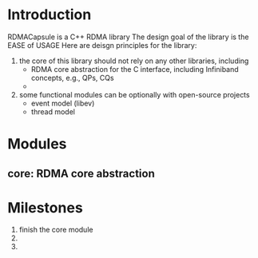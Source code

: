 # Introduction
RDMACapsule is a C++ RDMA library
The design goal of the library is the EASE of USAGE
Here are deisgn principles for the library:
1. the core of this library should not rely on any other libraries, including
    - RDMA core abstraction for the C interface, including Infiniband concepts, e.g., QPs, CQs
    - 
2. some functional modules can be optionally with open-source projects
    - event model (libev)
    - thread model

# Modules
## core: RDMA core abstraction
## 

# Milestones
1. finish the core module
2. 
3.
